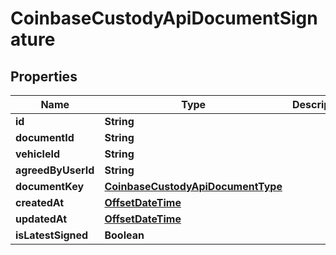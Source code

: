 
# CoinbaseCustodyApiDocumentSignature

## Properties
Name | Type | Description | Notes
------------ | ------------- | ------------- | -------------
**id** | **String** |  | 
**documentId** | **String** |  | 
**vehicleId** | **String** |  | 
**agreedByUserId** | **String** |  | 
**documentKey** | [**CoinbaseCustodyApiDocumentType**](CoinbaseCustodyApiDocumentType.md) |  | 
**createdAt** | [**OffsetDateTime**](OffsetDateTime.md) |  | 
**updatedAt** | [**OffsetDateTime**](OffsetDateTime.md) |  | 
**isLatestSigned** | **Boolean** |  | 



